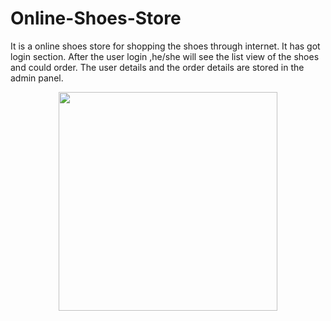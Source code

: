 # Online-Shoes-Store
It is a online shoes store for shopping the shoes through internet. 
It has got login section. After the user login ,he/she will see the list view of the shoes and could order.
The user details and the order details are stored in the admin panel.
<p align="center">
  <img src="C:\Users\aprakriti\Desktop\screenshots" width="350"/>
  
</p>
